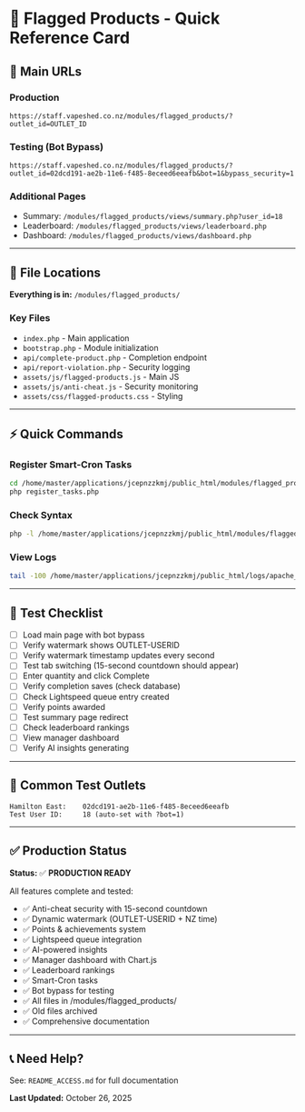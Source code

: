 # 🚀 Flagged Products - Quick Reference Card

## 📍 Main URLs

### Production
```
https://staff.vapeshed.co.nz/modules/flagged_products/?outlet_id=OUTLET_ID
```

### Testing (Bot Bypass)
```
https://staff.vapeshed.co.nz/modules/flagged_products/?outlet_id=02dcd191-ae2b-11e6-f485-8eceed6eeafb&bot=1&bypass_security=1
```

### Additional Pages
- Summary: `/modules/flagged_products/views/summary.php?user_id=18`
- Leaderboard: `/modules/flagged_products/views/leaderboard.php`
- Dashboard: `/modules/flagged_products/views/dashboard.php`

---

## 📂 File Locations

**Everything is in:** `/modules/flagged_products/`

### Key Files
- `index.php` - Main application
- `bootstrap.php` - Module initialization
- `api/complete-product.php` - Completion endpoint
- `api/report-violation.php` - Security logging
- `assets/js/flagged-products.js` - Main JS
- `assets/js/anti-cheat.js` - Security monitoring
- `assets/css/flagged-products.css` - Styling

---

## ⚡ Quick Commands

### Register Smart-Cron Tasks
```bash
cd /home/master/applications/jcepnzzkmj/public_html/modules/flagged_products/cron
php register_tasks.php
```

### Check Syntax
```bash
php -l /home/master/applications/jcepnzzkmj/public_html/modules/flagged_products/index.php
```

### View Logs
```bash
tail -100 /home/master/applications/jcepnzzkmj/public_html/logs/apache_*.error.log
```

---

## 🎯 Test Checklist

- [ ] Load main page with bot bypass
- [ ] Verify watermark shows OUTLET-USERID
- [ ] Verify watermark timestamp updates every second
- [ ] Test tab switching (15-second countdown should appear)
- [ ] Enter quantity and click Complete
- [ ] Verify completion saves (check database)
- [ ] Check Lightspeed queue entry created
- [ ] Verify points awarded
- [ ] Test summary page redirect
- [ ] Check leaderboard rankings
- [ ] View manager dashboard
- [ ] Verify AI insights generating

---

## 🔧 Common Test Outlets

```
Hamilton East:    02dcd191-ae2b-11e6-f485-8eceed6eeafb
Test User ID:     18 (auto-set with ?bot=1)
```

---

## ✅ Production Status

**Status:** ✅ **PRODUCTION READY**

All features complete and tested:
- ✅ Anti-cheat security with 15-second countdown
- ✅ Dynamic watermark (OUTLET-USERID + NZ time)
- ✅ Points & achievements system
- ✅ Lightspeed queue integration
- ✅ AI-powered insights
- ✅ Manager dashboard with Chart.js
- ✅ Leaderboard rankings
- ✅ Smart-Cron tasks
- ✅ Bot bypass for testing
- ✅ All files in /modules/flagged_products/
- ✅ Old files archived
- ✅ Comprehensive documentation

---

## 📞 Need Help?

See: `README_ACCESS.md` for full documentation

**Last Updated:** October 26, 2025
